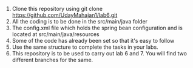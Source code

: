 1. Clone this repository using git clone https://github.com/UdayMahajan1/lab6.git
2. All the coding is to be done in the src/main/java folder
3. The config.xml file which holds the spring bean configuration and is located at src/main/java/resources
4. Some of the code has already been set so that it's easy to follow
5. Use the same structure to complete the tasks in your labs.  
6. This repository is to be used to carry out lab 6 and 7. You will find two different branches for the same.

